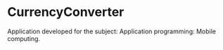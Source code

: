 # CurrencyConverter

Application developed for the subject: Application programming: Mobile computing.
